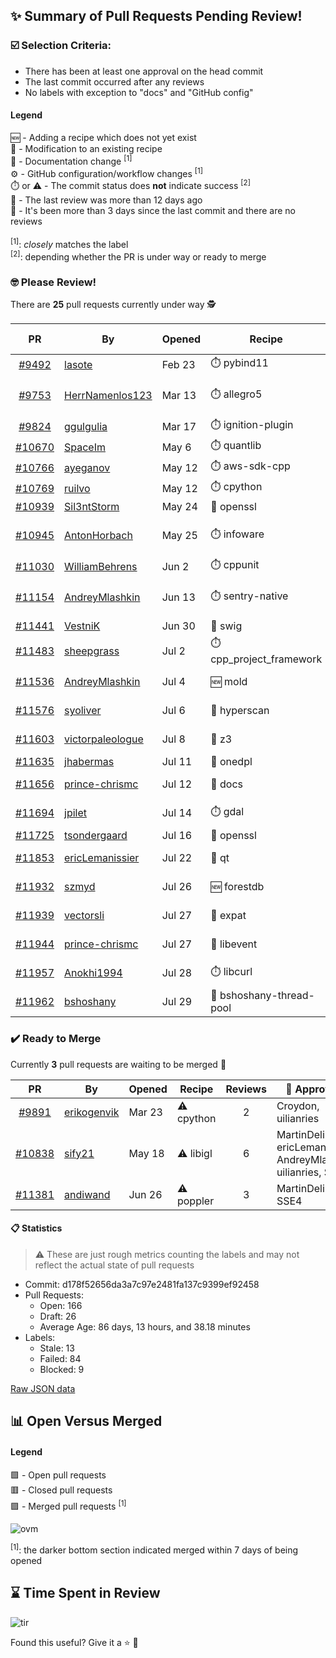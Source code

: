 ## :sparkles: Summary of Pull Requests Pending Review!

### :ballot_box_with_check: Selection Criteria:

- There has been at least one approval on the head commit
- The last commit occurred after any reviews
- No labels with exception to "docs" and "GitHub config"

#### Legend

:new: - Adding a recipe which does not yet exist<br>
:memo: - Modification to an existing recipe<br>
:green_book: - Documentation change <sup>[1]</sup><br>
:gear: - GitHub configuration/workflow changes <sup>[1]</sup><br>
:stopwatch: or :warning: - The commit status does **not** indicate success <sup>[2]</sup><br>
:bell: - The last review was more than 12 days ago<br>
:eyes: - It's been more than 3 days since the last commit and there are no reviews<br>
<br>
<sup>[1]</sup>: _closely_ matches the label<br>
<sup>[2]</sup>: depending whether the PR is under way or ready to merge

### :nerd_face: Please Review! 

There are **25** pull requests currently under way :detective:

PR | By | Opened | Recipe | Reviews | Last | :stop_sign: Blockers | :star2: Approvers
:---: | --- | --- | --- | :---: | --- | --- | ---
[#9492](https://github.com/conan-io/conan-center-index/pull/9492)|[lasote](https://github.com/lasote)|Feb 23|:stopwatch: pybind11|0|:eyes:||
[#9753](https://github.com/conan-io/conan-center-index/pull/9753)|[HerrNamenlos123](https://github.com/HerrNamenlos123)|Mar 13|:stopwatch: allegro5|22|Apr 13 :bell:||
[#9824](https://github.com/conan-io/conan-center-index/pull/9824)|[ggulgulia](https://github.com/ggulgulia)|Mar 17|:stopwatch: ignition-plugin|0|:eyes:||
[#10670](https://github.com/conan-io/conan-center-index/pull/10670)|[SpaceIm](https://github.com/SpaceIm)|May 6|:stopwatch: quantlib|0|:eyes:||
[#10766](https://github.com/conan-io/conan-center-index/pull/10766)|[ayeganov](https://github.com/ayeganov)|May 12|:stopwatch: aws-sdk-cpp|0|:eyes:||
[#10769](https://github.com/conan-io/conan-center-index/pull/10769)|[ruilvo](https://github.com/ruilvo)|May 12|:stopwatch: cpython|0|:eyes:||
[#10939](https://github.com/conan-io/conan-center-index/pull/10939)|[Sil3ntStorm](https://github.com/Sil3ntStorm)|May 24|:memo: openssl|0|:eyes:||
[#10945](https://github.com/conan-io/conan-center-index/pull/10945)|[AntonHorbach](https://github.com/AntonHorbach)|May 25|:stopwatch: infoware|1|May 27 :bell:||
[#11030](https://github.com/conan-io/conan-center-index/pull/11030)|[WilliamBehrens](https://github.com/WilliamBehrens)|Jun 2|:stopwatch: cppunit|0|:eyes:||
[#11154](https://github.com/conan-io/conan-center-index/pull/11154)|[AndreyMlashkin](https://github.com/AndreyMlashkin)|Jun 13|:stopwatch: sentry-native|1|Jun 19 :bell:||
[#11441](https://github.com/conan-io/conan-center-index/pull/11441)|[VestniK](https://github.com/VestniK)|Jun 30|:memo: swig|0|:eyes:||
[#11483](https://github.com/conan-io/conan-center-index/pull/11483)|[sheepgrass](https://github.com/sheepgrass)|Jul 2|:stopwatch: cpp_project_framework|0|:eyes:||
[#11536](https://github.com/conan-io/conan-center-index/pull/11536)|[AndreyMlashkin](https://github.com/AndreyMlashkin)|Jul 4|:new: mold|21|Jul 29||uilianries
[#11576](https://github.com/conan-io/conan-center-index/pull/11576)|[syoliver](https://github.com/syoliver)|Jul 6|:memo: hyperscan|6|Jul 29||
[#11603](https://github.com/conan-io/conan-center-index/pull/11603)|[victorpaleologue](https://github.com/victorpaleologue)|Jul 8|:memo: z3|11|Jul 28||uilianries
[#11635](https://github.com/conan-io/conan-center-index/pull/11635)|[jhabermas](https://github.com/jhabermas)|Jul 11|:memo: onedpl|0|:eyes:||
[#11656](https://github.com/conan-io/conan-center-index/pull/11656)|[prince-chrismc](https://github.com/prince-chrismc)|Jul 12|:green_book: docs|17|Jul 20|jgsogo|
[#11694](https://github.com/conan-io/conan-center-index/pull/11694)|[jpilet](https://github.com/jpilet)|Jul 14|:stopwatch: gdal|8|Jul 25||
[#11725](https://github.com/conan-io/conan-center-index/pull/11725)|[tsondergaard](https://github.com/tsondergaard)|Jul 16|:memo: openssl|0|:eyes:||
[#11853](https://github.com/conan-io/conan-center-index/pull/11853)|[ericLemanissier](https://github.com/ericLemanissier)|Jul 22|:memo: qt|3|Jul 29||uilianries
[#11932](https://github.com/conan-io/conan-center-index/pull/11932)|[szmyd](https://github.com/szmyd)|Jul 26|:new: forestdb|3|Jul 29||uilianries
[#11939](https://github.com/conan-io/conan-center-index/pull/11939)|[vectorsli](https://github.com/vectorsli)|Jul 27|:memo: expat|1|Jul 28||uilianries
[#11944](https://github.com/conan-io/conan-center-index/pull/11944)|[prince-chrismc](https://github.com/prince-chrismc)|Jul 27|:memo: libevent|1|Jul 28||uilianries
[#11957](https://github.com/conan-io/conan-center-index/pull/11957)|[Anokhi1994](https://github.com/Anokhi1994)|Jul 28|:stopwatch: libcurl|1|Jul 29|uilianries|
[#11962](https://github.com/conan-io/conan-center-index/pull/11962)|[bshoshany](https://github.com/bshoshany)|Jul 29|:memo: bshoshany-thread-pool|1|Jul 29||uilianries


### :heavy_check_mark: Ready to Merge 

Currently **3** pull requests are waiting to be merged :tada:


PR | By | Opened | Recipe | Reviews | :star2: Approvers
:---: | --- | --- | --- | :---: | ---
[#9891](https://github.com/conan-io/conan-center-index/pull/9891)|[erikogenvik](https://github.com/erikogenvik)|Mar 23|:warning: cpython|2|Croydon, uilianries
[#10838](https://github.com/conan-io/conan-center-index/pull/10838)|[sify21](https://github.com/sify21)|May 18|:warning: libigl|6|MartinDelille, ericLemanissier, AndreyMlashkin, uilianries, SSE4
[#11381](https://github.com/conan-io/conan-center-index/pull/11381)|[andiwand](https://github.com/andiwand)|Jun 26|:warning: poppler|3|MartinDelille, SSE4


#### :clipboard: Statistics

> :warning: These are just rough metrics counting the labels and may not reflect the actual state of pull requests

- Commit: d178f52656da3a7c97e2481fa137c9399ef92458
- Pull Requests:
	- Open: 166
	- Draft: 26
	- Average Age: 86 days, 13 hours, and 38.18 minutes
- Labels:
	- Stale: 13
	- Failed: 84
	- Blocked: 9
	
		
[Raw JSON data](https://raw.githubusercontent.com/prince-chrismc/conan-center-index-pending-review/raw-data/pending-review.json)

## :bar_chart: Open Versus Merged

#### Legend

:green_square: - Open pull requests<br>
:red_square: - Closed pull requests<br>
:purple_square: - Merged pull requests <sup>[1]</sup><br>

![ovm](https://github.com/prince-chrismc/conan-center-index-pending-review/blob/raw-data/open-versus-merged.gif?raw=true)

<sup>[1]</sup>: the darker bottom section indicated merged within 7 days of being opened

## :hourglass: Time Spent in Review

![tir](https://github.com/prince-chrismc/conan-center-index-pending-review/blob/raw-data/time-in-review.png?raw=true)

Found this useful? Give it a :star: :pray:
